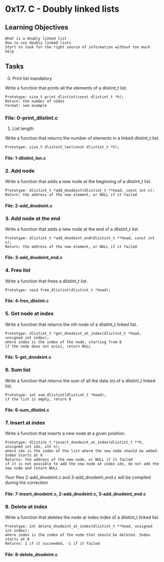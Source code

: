 # 0x17. C - Doubly linked lists
## Learning Objectives

    What is a doubly linked list
    How to use doubly linked lists
    Start to look for the right source of information without too much help

## Tasks

0. Print list
mandatory

Write a function that prints all the elements of a dlistint_t list.

    Prototype: size_t print_dlistint(const dlistint_t *h);
    Return: the number of nodes
    Format: see example

### File: 0-print_dlistint.c


1. List length

Write a function that returns the number of elements in a linked dlistint_t list.

    Prototype: size_t dlistint_len(const dlistint_t *h);

#### File: 1-dlistint_len.c


### 2. Add node

Write a function that adds a new node at the beginning of a dlistint_t list.

    Prototype: dlistint_t *add_dnodeint(dlistint_t **head, const int n);
    Return: the address of the new element, or NULL if it failed

#### File: 2-add_dnodeint.c


### 3. Add node at the end

Write a function that adds a new node at the end of a dlistint_t list.

    Prototype: dlistint_t *add_dnodeint_end(dlistint_t **head, const int n);
    Return: the address of the new element, or NULL if it failed

#### File: 3-add_dnodeint_end.c


### 4. Free list

Write a function that frees a dlistint_t list.

    Prototype: void free_dlistint(dlistint_t *head);

#### File: 4-free_dlistint.c


### 5. Get node at index

Write a function that returns the nth node of a dlistint_t linked list.

    Prototype: dlistint_t *get_dnodeint_at_index(dlistint_t *head, unsigned int index);
    where index is the index of the node, starting from 0
    if the node does not exist, return NULL

#### File: 5-get_dnodeint.c


### 6. Sum list

Write a function that returns the sum of all the data (n) of a dlistint_t linked list.

    Prototype: int sum_dlistint(dlistint_t *head);
    if the list is empty, return 0

#### File: 6-sum_dlistint.c


### 7. Insert at index

Write a function that inserts a new node at a given position.

    Prototype: dlistint_t *insert_dnodeint_at_index(dlistint_t **h, unsigned int idx, int n);
    where idx is the index of the list where the new node should be added. Index starts at 0
    Returns: the address of the new node, or NULL if it failed
    if it is not possible to add the new node at index idx, do not add the new node and return NULL

Your files 2-add_dnodeint.c and 3-add_dnodeint_end.c will be compiled during the correction

#### File: 7-insert_dnodeint.c, 2-add_dnodeint.c, 3-add_dnodeint_end.c


### 8. Delete at index

Write a function that deletes the node at index index of a dlistint_t linked list.

    Prototype: int delete_dnodeint_at_index(dlistint_t **head, unsigned int index);
    where index is the index of the node that should be deleted. Index starts at 0
    Returns: 1 if it succeeded, -1 if it failed

#### File: 8-delete_dnodeint.c
